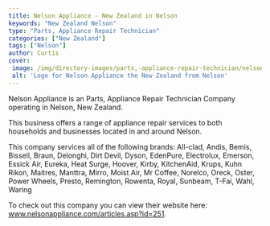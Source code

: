 ```yaml
---
title: Nelson Appliance - New Zealand in Nelson
keywords: "New Zealand Nelson"
type: "Parts, Appliance Repair Technician"
categories: ["New Zealand"]
tags: ["Nelson"]
author: Curtis
cover: 
 image: /img/directory-images/parts,-appliance-repair-technician/nelson-appliance.webp
 alt: 'Logo for Nelson Appliance the New Zealand from Nelson'
---
```


Nelson Appliance is an Parts, Appliance Repair Technician Company operating in Nelson, New Zealand.

This business offers a range of appliance repair services to both households and businesses located in and around Nelson.

This company services all of the following brands: All-clad, Andis, Bemis, Bissell, Braun, Delonghi, Dirt Devil, Dyson, EdenPure, Electrolux, Emerson, Essick Air, Eureka, Heat Surge, Hoover, Kirby, KitchenAid, Krups, Kuhn Rikon, Maitres, Manttra, Mirro, Moist Air, Mr Coffee, Norelco, Oreck, Oster, Power Wheels, Presto, Remington, Rowenta, Royal, Sunbeam, T-Fai, Wahl, Waring

To check out this company you can view their website here: www.nelsonappliance.com/articles.asp?id=251.
